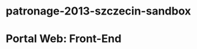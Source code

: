 patronage-2013-szczecin-sandbox
===============================

Portal Web: Front-End
=====================
